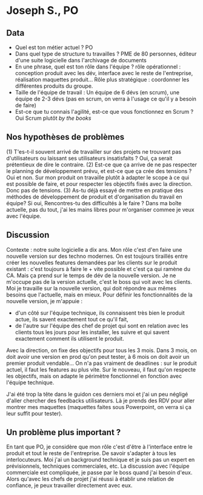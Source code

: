 # Joseph S., PO

## Data

- Quel est ton métier actuel ? PO
- Dans quel type de structure tu travailles ? PME de 80 personnes, éditeur d'une suite logicielle dans l'archivage de documents
- En une phrase, quel est ton rôle dans l'équipe ? rôle opérationnel : conception produit avec les dév, interface avec le reste de l'entreprise, réalisation maquettes produit... Rôle plus stratégique : coordonner les différentes produits du groupe. 
- Taille de l'équipe de travail : Un équipe de 6 dévs (en scrum), une équipe de 2-3 dévs (pas en scrum, on verra à l'usage ce qu'il y a besoin de faire)
- Est-ce que tu connais l'agilité, est-ce que vous fonctionnez en Scrum ? Oui Scrum plutôt *by the books*

## Nos hypothèses de problèmes
(1) T'es-t-il souvent arrivé de travailler sur des projets ne trouvant pas d'utilisateurs ou laissant ses utilisateurs insatisfaits ? Oui, ça serait prétentieux de dire le contraire.
(2) Est-ce que ça arrive de ne pas respecter le planning de développement prévu, et est-ce que ça crée des tensions ? Oui et non. Sur mon produit on travaille plutôt à adapter le scope à ce qui est possible de faire, et pour respecter les objectifs fixés avec la direction. Donc pas de tensions.
(3) As-tu déjà essayé de mettre en pratique des méthodes de développement de produit et d'organisation du travail en équipe? Si oui, Rencontres-tu des difficultés à le faire ? Dans ma boîte actuelle, pas du tout, j'ai les mains libres pour m'organiser commee je veux avec l'équipe. 

## Discussion
Contexte : notre suite logicielle a dix ans. Mon rôle c'est d'en faire une nouvelle version sur des techno modernes. On est toujours tiraillés entre créer les nouvelles features demandées par les clients sur le produit existant : c'est toujours à faire le + vite possible et c'est ça qui ramène du CA. Mais ça prend sur le temps de dév de la nouvelle version.
Je ne m'occupe pas de la version actuelle, c'est le boss qui voit avec les clients. Moi je travaille sur la nouvelle version, qui doit répondre aux mêmes besoins que l'actuelle, mais en mieux.
Pour définir les fonctionnalités de la nouvelle version, je m'appuie : 
- d'un côté sur l'équipe technique, ils connaissent très bien le produit actue, ils savent exactement tout ce qu'il fait,
- de l'autre sur l'équipe des chef de projet qui sont en relation avec les clients tous les jours pour les installer, les suivre et qui savent exactement comment ils utilisent le produit.

Avec la direction, on fixe des objectifs pour tous les 3 mois. Dans 3 mois, on doit avoir une version en prod qu'on peut tester, à 6 mois on doit avoir un premier produit vendable...
On n'a pas vraiment de deadlines : sur le produit actuel, il faut les features au plus vite. Sur le nouveau, il faut qu'on respecte les objectifs, mais on adapte le périmètre fonctionnel en fonction avec l'équipe technique.

J'ai été trop la tête dans le guidon ces derniers moi et j'ai un peu négligé d'aller chercher des feedbacks utilisateurs. Là je prends des RDV pour aller montrer mes maquettes (maquettes faites sous Powerpoint, on verra si ça leur suffit pour tester).


## Un problème plus important ?

En tant que PO, je considère que mon rôle c'est d'être à l'interface entre le produit et tout le reste de l'entreprise. De savoir s'adapter à tous les interlocuteurs.
Moi j'ai un background technique et je suis pas un expert en prévisionnels, techniques commerciales, etc. La discussion avec l'équipe commerciale est compliquée, je passe par le boss quand j'ai besoin d'eux. Alors qu'avec les chefs de projet j'ai réussi à établir une relation de confiance, je peux travailler directement avec eux.
